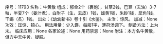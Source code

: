 序号：11793
名称：牛黄散
组成：郁金2个（裹炮），甘草2钱，巴豆（去油）3-7粒，半夏7个（姜汁煮），白附子（生，去皮）1钱，雄黄1钱，朱砂1钱，犀角1钱，干蝎（炙）1钱。
出处：《幼幼新书》卷十引《水鉴》。
主治：惊风。
加减：None
功效：压惊、镇心。
用法用量：少入麝，每服1字，薄荷汤调下。
制备方法：上为末。
临床应用：None
各家论述：None
用药禁忌：None
附注：本方名牛黄散，但方中无牛黄，疑脱。

